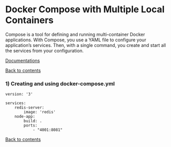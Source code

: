 # Docker Compose with Multiple Local Containers

Compose is a tool for defining and running multi-container Docker applications. With Compose, you use a YAML file to configure your application’s services. Then, with a single command, you create and start all the services from your configuration.

[Documentations](https://docs.docker.com/compose/)

[Back to contents](/README.md)

### 1) Creating and using docker-compose.yml

```docker-compose
version: '3'

services:
    redis-server:
        image: 'redis'
    node-app:
        build: .
        ports:
            - "4001:8081"
```

[Back to contents](/README.md)
